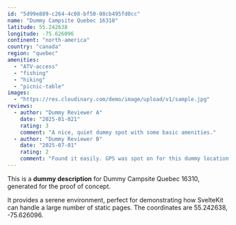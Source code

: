 ```yaml
---
id: "5d99e889-c264-4c08-bf50-08cb495fd0cc"
name: "Dummy Campsite Quebec 16310"
latitude: 55.242638
longitude: -75.626096
continent: "north-america"
country: "canada"
region: "quebec"
amenities:
  - "ATV-access"
  - "fishing"
  - "hiking"
  - "picnic-table"
images:
  - "https://res.cloudinary.com/demo/image/upload/v1/sample.jpg"
reviews:
  - author: "Dummy Reviewer A"
    date: "2025-01-021"
    rating: 3
    comment: "A nice, quiet dummy spot with some basic amenities."
  - author: "Dummy Reviewer B"
    date: "2025-07-01"
    rating: 2
    comment: "Found it easily. GPS was spot on for this dummy location."
---
```


This is a **dummy description** for Dummy Campsite Quebec 16310, generated for the proof of concept.

It provides a serene environment, perfect for demonstrating how SvelteKit can handle a large number of static pages. The coordinates are 55.242638, -75.626096.
